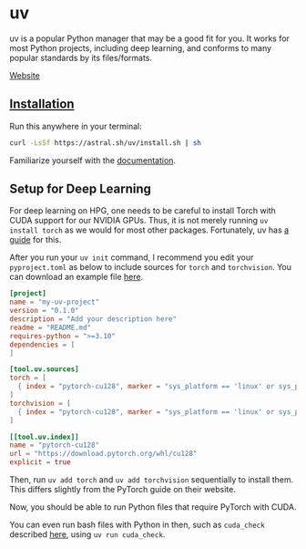 # uv

uv is a popular Python manager that may be a good fit for you.
It works for most Python projects, including deep learning, and conforms to many popular standards by its files/formats.

[Website](https://docs.astral.sh/uv/)

## [Installation](https://docs.astral.sh/uv/getting-started/installation/)

Run this anywhere in your terminal:
```bash
curl -LsSf https://astral.sh/uv/install.sh | sh
```

Familiarize yourself with the [documentation](https://docs.astral.sh/uv/).

## Setup for Deep Learning
For deep learning on HPG, one needs to be careful to install Torch with CUDA support for our NVIDIA GPUs.
Thus, it is not merely running `uv install torch` as we would for most other packages.
Fortunately, uv has [a guide](https://docs.astral.sh/uv/guides/integration/pytorch/) for this.

After you run your `uv init` command, I recommend you edit your `pyproject.toml` as below to include sources for `torch` and `torchvision`.
You can download an example file [here](uv_pyproject.toml).
```toml
[project]
name = "my-uv-project"
version = "0.1.0"
description = "Add your description here"
readme = "README.md"
requires-python = ">=3.10"
dependencies = [
]

[tool.uv.sources]
torch = [
  { index = "pytorch-cu128", marker = "sys_platform == 'linux' or sys_platform == 'win32'" },
]
torchvision = [
  { index = "pytorch-cu128", marker = "sys_platform == 'linux' or sys_platform == 'win32'" },
]

[[tool.uv.index]]
name = "pytorch-cu128"
url = "https://download.pytorch.org/whl/cu128"
explicit = true
```

Then, run `uv add torch` and `uv add torchvision` sequentially to install them.
This differs slightly from the PyTorch guide on their website.

Now, you should be able to run Python files that require PyTorch with CUDA.

You can even run bash files with Python in then, such as `cuda_check` described [here](README.md#cuda_check), using `uv run cuda_check`.



